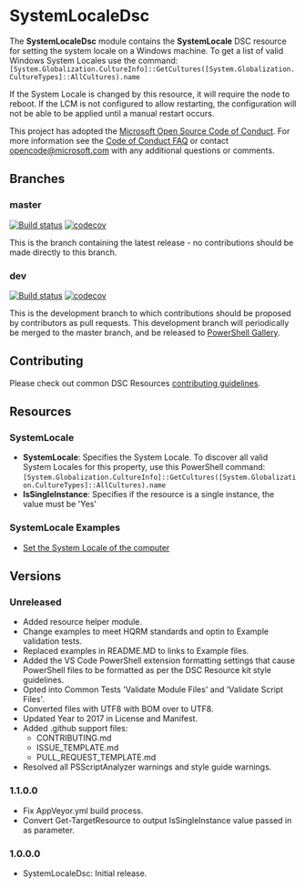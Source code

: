 # SystemLocaleDsc

The **SystemLocaleDsc** module contains the **SystemLocale** DSC resource for
setting the system locale on a Windows machine. To get a list of valid Windows
System Locales use the command:
`[System.Globalization.CultureInfo]::GetCultures([System.Globalization.CultureTypes]::AllCultures).name`

If the System Locale is changed by this resource, it will require the node to reboot.
If the LCM is not configured to allow restarting, the configuration will not be
able to be applied until a manual restart occurs.

This project has adopted the [Microsoft Open Source Code of Conduct](https://opensource.microsoft.com/codeofconduct/).
For more information see the [Code of Conduct FAQ](https://opensource.microsoft.com/codeofconduct/faq/)
or contact [opencode@microsoft.com](mailto:opencode@microsoft.com) with any
additional questions or comments.

## Branches

### master

[![Build status](https://ci.appveyor.com/api/projects/status/i9vo21txuwm2hjk7/branch/master?svg=true)](https://ci.appveyor.com/project/PowerShell/SystemLocaleDsc/branch/master)
[![codecov](https://codecov.io/gh/PowerShell/SystemLocaleDsc/branch/master/graph/badge.svg)](https://codecov.io/gh/PowerShell/SystemLocaleDsc/branch/master)

This is the branch containing the latest release - no contributions should be made
directly to this branch.

### dev

[![Build status](https://ci.appveyor.com/api/projects/status/i9vo21txuwm2hjk7/branch/dev?svg=true)](https://ci.appveyor.com/project/PowerShell/SystemLocaleDsc/branch/dev)
[![codecov](https://codecov.io/gh/PowerShell/SystemLocaleDsc/branch/dev/graph/badge.svg)](https://codecov.io/gh/PowerShell/SystemLocaleDsc/branch/dev)

This is the development branch to which contributions should be proposed by contributors
as pull requests. This development branch will periodically be merged to the master
branch, and be released to [PowerShell Gallery](https://www.powershellgallery.com/).

## Contributing

Please check out common DSC Resources [contributing guidelines](https://github.com/PowerShell/DscResource.Kit/blob/master/CONTRIBUTING.md).

## Resources

### SystemLocale

* **SystemLocale**: Specifies the System Locale. To discover all valid System
  Locales for this property, use this PowerShell command: `[System.Globalization.CultureInfo]::GetCultures([System.Globalization.CultureTypes]::AllCultures).name`
* **IsSingleInstance**: Specifies if the resource is a single instance, the value
  must be 'Yes'

### SystemLocale Examples

* [Set the System Locale of the computer](/Examples/Resources/SystemLocaleDsc/1-SetSystemLocale.ps1)

## Versions

### Unreleased

* Added resource helper module.
* Change examples to meet HQRM standards and optin to Example validation
  tests.
* Replaced examples in README.MD to links to Example files.
* Added the VS Code PowerShell extension formatting settings that cause PowerShell
  files to be formatted as per the DSC Resource kit style guidelines.
* Opted into Common Tests 'Validate Module Files' and 'Validate Script Files'.
* Converted files with UTF8 with BOM over to UTF8.
* Updated Year to 2017 in License and Manifest.
* Added .github support files:
  * CONTRIBUTING.md
  * ISSUE_TEMPLATE.md
  * PULL_REQUEST_TEMPLATE.md
* Resolved all PSScriptAnalyzer warnings and style guide warnings.

### 1.1.0.0

* Fix AppVeyor.yml build process.
* Convert Get-TargetResource to output IsSingleInstance value passed in as parameter.

### 1.0.0.0

* SystemLocaleDsc: Initial release.
